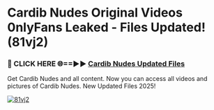 # Cardib Nudes Original Videos 0nlyFans Leaked - Files Updated! (81vj2)

<h3>🔴 CLICK HERE 🌐==►► <a href="https://tinyurl.com/52m3yx9h" rel="nofollow">Cardib Nudes Updated Files</a></h3>

Get Cardib Nudes and all content. Now you can access all videos and pictures of Cardib Nudes. New Updated Files 2025!

[![81vj2](https://i.imgur.com/TnHtlc8.gif)](https://tinyurl.com/52m3yx9h)
